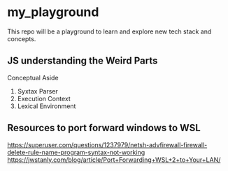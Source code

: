 # my_playground

This repo will be a playground to learn and explore new tech stack and concepts.


## JS understanding the Weird Parts

Conceptual Aside
  1. Syxtax Parser
  2. Execution Context
  3. Lexical Environment


## Resources to port forward windows to WSL
https://superuser.com/questions/1237979/netsh-advfirewall-firewall-delete-rule-name-program-syntax-not-working
https://jwstanly.com/blog/article/Port+Forwarding+WSL+2+to+Your+LAN/
